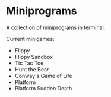 # Miniprograms

A collection of miniprograms in terminal.

Current minigames:
* Flippy
* Flippy Sandbox
* Tic Tac Toe
* Hunt the Bear
* Conway's Game of Life
* Platform
* Platform Sudden Death